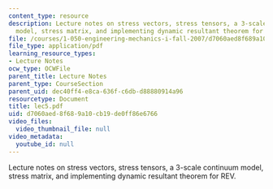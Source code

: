```yaml
---
content_type: resource
description: Lecture notes on stress vectors, stress tensors, a 3-scale continuum
  model, stress matrix, and implementing dynamic resultant theorem for REV.
file: /courses/1-050-engineering-mechanics-i-fall-2007/d7060aed8f689a10cb19de0ff86e6766_lec5.pdf
file_type: application/pdf
learning_resource_types:
- Lecture Notes
ocw_type: OCWFile
parent_title: Lecture Notes
parent_type: CourseSection
parent_uid: dec40ff4-e8ca-636f-c6db-d88880914a96
resourcetype: Document
title: lec5.pdf
uid: d7060aed-8f68-9a10-cb19-de0ff86e6766
video_files:
  video_thumbnail_file: null
video_metadata:
  youtube_id: null
---
```

Lecture notes on stress vectors, stress tensors, a 3-scale continuum model, stress matrix, and implementing dynamic resultant theorem for REV.

